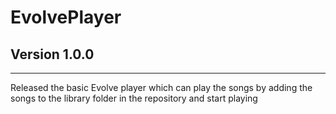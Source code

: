 # EvolvePlayer
## Version 1.0.0
----------------
Released the basic Evolve player which can play the songs by adding the
songs to the library folder in the repository and start playing 
